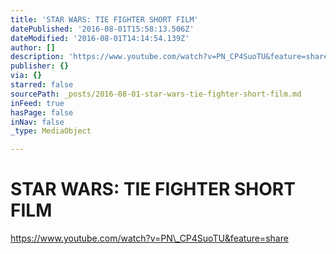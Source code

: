 ```yaml
---
title: 'STAR WARS: TIE FIGHTER SHORT FILM'
datePublished: '2016-08-01T15:58:13.506Z'
dateModified: '2016-08-01T14:14:54.139Z'
author: []
description: 'https://www.youtube.com/watch?v=PN_CP4SuoTU&feature=share'
publisher: {}
via: {}
starred: false
sourcePath: _posts/2016-08-01-star-wars-tie-fighter-short-film.md
inFeed: true
hasPage: false
inNav: false
_type: MediaObject

---
```

# STAR WARS: TIE FIGHTER SHORT FILM

https://www.youtube.com/watch?v=PN\_CP4SuoTU&feature=share